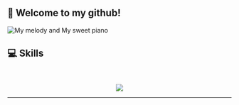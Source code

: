 ## 🌸 Welcome to my github!

<img src="https://i.pinimg.com/1200x/6a/bd/58/6abd5885774cb8ae98763862a5110b02.jpg" alt="My melody and My sweet piano">

## 💻 Skills

 <br> 

<p align="center"> 
  <img src="https://skillicons.dev/icons?i=cs,python,html,css,js" /> 
</p> 

<hr>
